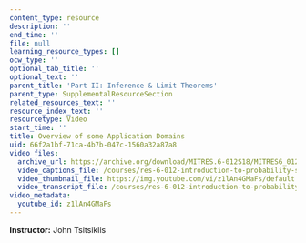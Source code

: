 ```yaml
---
content_type: resource
description: ''
end_time: ''
file: null
learning_resource_types: []
ocw_type: ''
optional_tab_title: ''
optional_text: ''
parent_title: 'Part II: Inference & Limit Theorems'
parent_type: SupplementalResourceSection
related_resources_text: ''
resource_index_text: ''
resourcetype: Video
start_time: ''
title: Overview of some Application Domains
uid: 66f2a1bf-71ca-4b7b-047c-1560a32a87a8
video_files:
  archive_url: https://archive.org/download/MITRES.6-012S18/MITRES6_012S18_L14-02_300k.mp4
  video_captions_file: /courses/res-6-012-introduction-to-probability-spring-2018/7364fccdf9ad55e19054309e8877a598_z1lAn4GMaFs.vtt
  video_thumbnail_file: https://img.youtube.com/vi/z1lAn4GMaFs/default.jpg
  video_transcript_file: /courses/res-6-012-introduction-to-probability-spring-2018/a136008c7a81516278ec22341c105754_z1lAn4GMaFs.pdf
video_metadata:
  youtube_id: z1lAn4GMaFs
---
```


**Instructor:** John Tsitsiklis



